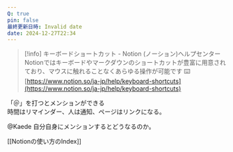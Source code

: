```yaml
---
Q: true
pin: false
最終更新日時: Invalid date
date: 2024-12-27T22:34
---
```

> [!info] キーボードショートカット - Notion (ノーション)ヘルプセンター  
> Notionではキーボードやマークダウンのショートカットが豊富に用意されており、マウスに触れることなくあらゆる操作が可能です ⌨️  
> [https://www.notion.so/ja-jp/help/keyboard-shortcuts](https://www.notion.so/ja-jp/help/keyboard-shortcuts)  

  

「＠」を打つとメンションができる  
時間はリマインダー、人は通知、ページはリンクになる。  

@Kaede 自分自身にメンションするとどうなるのか。

  

  

[[Notionの使い方のIndex]]